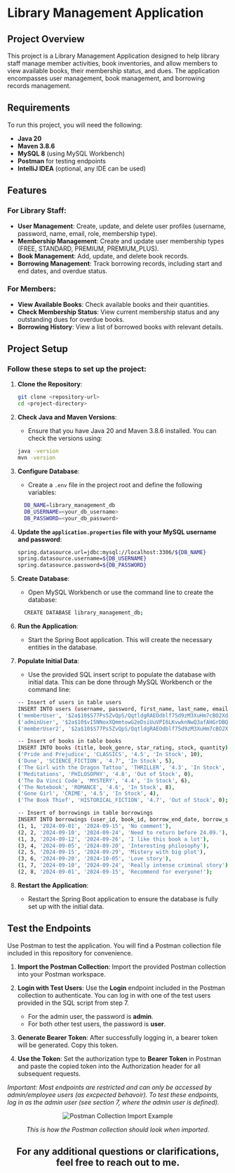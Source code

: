# Library Management Application

## Project Overview

This project is a Library Management Application designed to help library staff manage member activities, book inventories, and allow members to view available books, their membership status, and dues. The application encompasses user management, book management, and borrowing records management.

## Requirements

To run this project, you will need the following:

- **Java 20**
- **Maven 3.8.6**
- **MySQL 8** (using MySQL Workbench)
- **Postman** for testing endpoints
- **IntelliJ IDEA** (optional, any IDE can be used)

## Features
### For Library Staff:
- **User Management**: Create, update, and delete user profiles (username, password, name, email, role, membership type).
- **Membership Management**: Create and update user membership types (FREE, STANDARD, PREMIUM, PREMIUM_PLUS).
- **Book Management**: Add, update, and delete book records.
- **Borrowing Management**: Track borrowing records, including start and end dates, and overdue status.
### For Members:
- **View Available Books**: Check available books and their quantities.
- **Check Membership Status**: View current membership status and any outstanding dues for overdue books.
- **Borrowing History**: View a list of borrowed books with relevant details.

## Project Setup

### Follow these steps to set up the project:

1. **Clone the Repository**:
   ```bash
   git clone <repository-url>
   cd <project-directory>
   
2. **Check Java and Maven Versions**: 
   - Ensure that you have Java 20 and Maven 3.8.6 installed. You can check the versions using:
   ```bash
   java -version
   mvn -version

3. **Configure Database**:
   - Create a `.env` file in the project root and define the following variables:
   ```bash
     DB_NAME=library_management_db
     DB_USERNAME=<your_db_username>
     DB_PASSWORD=<your_db_password>
4. **Update the `application.properties` file with your MySQL username and password**:
   ```bash
   spring.datasource.url=jdbc:mysql://localhost:3306/${DB_NAME}
   spring.datasource.username=${DB_USERNAME}
   spring.datasource.password=${DB_PASSWORD}

5. **Create Database**:
   - Open MySQL Workbench or use the command line to create the database:
   ```bash
     CREATE DATABASE library_management_db;

7. **Run the Application**:
   - Start the Spring Boot application. This will create the necessary entities in the database.

8. **Populate Initial Data**: 
   - Use the provided SQL insert script to populate the database with initial data. This can be done through MySQL Workbench or the command line:
   ```bash
   -- Insert of users in table users
   INSERT INTO users (username, password, first_name, last_name, email, role, membership_type) VALUES
   ('memberUser', '$2a$10$S77Ps5ZvQpS/QqtldgRAEOdblf75d9zM3XuHm7cBO2XdG01K8gDVG', 'Member', 'User', 'member@example.com', 'MEMBER', 'PREMIUM'),
   ('adminUser', '$2a$10$vI5NNoxXQmmtowG2eDsiUuVPI6LKvwknNwQ3afAHGrDBQv8LWsbcC', 'Admin', 'User', 'admin@example.com', 'EMPLOYEE', 'PREMIUM_PLUS'),
   ('memberUser2', '$2a$10$S77Ps5ZvQpS/QqtldgRAEOdblf75d9zM3XuHm7cBO2XdG01K8gDVG', 'Member2', 'User2', 'member2@example.com', 'MEMBER', 'FREE');
   
   -- Insert of books in table books
   INSERT INTO books (title, book_genre, star_rating, stock, quantity) VALUES
   ('Pride and Prejudice', 'CLASSICS', '4.5', 'In Stock', 10),
   ('Dune', 'SCIENCE_FICTION', '4.7', 'In Stock', 5),
   ('The Girl with the Dragon Tattoo', 'THRILLER', '4.3', 'In Stock', 7),
   ('Meditations', 'PHILOSOPHY', '4.8', 'Out of Stock', 0),
   ('The Da Vinci Code', 'MYSTERY', '4.4', 'In Stock', 6),
   ('The Notebook', 'ROMANCE', '4.6', 'In Stock', 8),
   ('Gone Girl', 'CRIME', '4.5', 'In Stock', 4),
   ('The Book Thief', 'HISTORICAL_FICTION', '4.7', 'Out of Stock', 0);
   
   -- Insert of borrowings in table borrowings
   INSERT INTO borrowings (user_id, book_id, borrow_end_date, borrow_start_date, comments) VALUES
   (1, 1, '2024-09-01', '2024-09-15', 'No comment'),
   (2, 2, '2024-09-10', '2024-09-24', 'Need to return before 24.09.'),
   (1, 3, '2024-09-12', '2024-09-26', 'I like this book a lot'),
   (3, 4, '2024-09-05', '2024-09-20', 'Interesting philosophy'),
   (2, 5, '2024-09-15', '2024-09-29', 'Mistery with big plot'),
   (3, 6, '2024-09-20', '2024-10-05', 'Love story'),
   (1, 7, '2024-09-10', '2024-09-24', 'Really intense criminal story'),
   (2, 8, '2024-09-01', '2024-09-15', 'Recommend for everyone!');

9. **Restart the Application**:
   - Restart the Spring Boot application to ensure the database is fully set up with the initial data.
  
## Test the Endpoints

Use Postman to test the application. You will find a Postman collection file included in this repository for convenience.

1. **Import the Postman Collection**: Import the provided Postman collection into your Postman workspace.

2. **Login with Test Users**: Use the **Login** endpoint included in the Postman collection to authenticate. You can log in with one of the test users provided in the SQL script from step 7. 
   - For the admin user, the password is **admin**.
   - For both other test users, the password is **user**.

3. **Generate Bearer Token**: After successfully logging in, a bearer token will be generated. Copy this token.

4. **Use the Token**: Set the authorization type to **Bearer Token** in Postman and paste the copied token into the Authorization header for all subsequent requests. 

*Important: Most endpoints are restricted and can only be accessed by admin/employee users (as excpected behavoir). To test these endpoints, log in as the admin user (see section 7, where the admin user is defined).*
<div align="center">
   
 ![Postman Collection Import Example](https://github.com/user-attachments/assets/d2bad825-10d6-474a-8ea9-a2f194b9b68f)

 *This is how the Postman collection should look when imported.*

 ## For any additional questions or clarifications, feel free to reach out to me.
</div>


